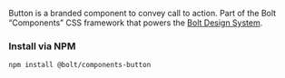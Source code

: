 Button is a branded component to convey call to action. Part of the Bolt “Components” CSS framework that powers the [Bolt Design System](https://www.boltdesignsystem.com).

### Install via NPM
```
npm install @bolt/components-button
```
